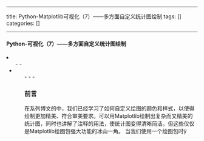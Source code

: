 
--- 
title:  Python-Matplotlib可视化（7）——多方面自定义统计图绘制 
tags: []
categories: [] 

---
#### Python-可视化（7）——多方面自定义统计图绘制

 <li> 
  <ul>
   - 
   - 
   <li> 
    <ul>
     - 
     - 
     - 
    
### 前言

在系列博文的中，我们已经学习了如何自定义绘图的颜色和样式，以使得绘制更加精美、符合审美要求。可以用Matplotlib绘制出复杂而又精美的统计图，同时也讲解了注释的用法，使统计图变得清晰简洁。但这些仅仅是Matplotlib绘图包强大功能的冰山一角。 当我们使用一个绘图包时ÿ

